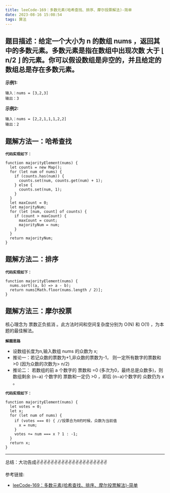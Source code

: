 ```yaml
---
title: leeCode-169：多数元素(哈希查找、排序、摩尔投票解法)-简单
date: 2023-08-16 15:08:54
tags: 算法
---
```

<meta name="referrer" content="no-referrer"/>

## 题目描述：给定一个大小为 n 的数组 nums ，返回其中的多数元素。多数元素是指在数组中出现次数 大于 ⌊ n/2 ⌋ 的元素。你可以假设数组是非空的，并且给定的数组总是存在多数元素。

**示例1:**

```
输入：nums = [3,2,3]
输出：3
```

**示例2:**
```
输入：nums = [2,2,1,1,1,2,2]
输出：2
```

## 题解方法一：哈希查找
**`代码实现如下：`**
```
function majorityElement(nums) {
  let counts = new Map();
  for (let num of nums) {
    if (counts.has(num)) {
      counts.set(num, counts.get(num) + 1);
    } else {
      counts.set(num, 1);
    }
  }
  let maxCount = 0;
  let majorityNum;
  for (let [num, count] of counts) {
    if (count > maxCount) {
      maxCount = count;
      majorityNum = num;
    }
  }
  return majorityNum;
}
```
## 题解方法二：排序
**`代码实现如下：`**
```
function majorityElement(nums) {
  nums.sort((a, b) => a - b);
  return nums[Math.floor(nums.length / 2)];
}
```
## 题解方法三：摩尔投票

核心理念为 票数正负抵消 。此方法时间和空间复杂度分别为 O(N) 和 O(1) ，为本题的最佳解法。

**`解题思路`**
* 设数组长度为n,输入数组 nums 的众数为 x;
* 推论一：若记众数的票数为+1,非众数的票数为-1， 则一定所有数字的票数和>0 (因为众数的次数为> n/2)
* 推论二： 若数组的前 a 个数字的 票数和 =0  (多次为0，最终总是众数多)，则 数组剩余 (n−a) 个数字的 票数和一定仍 >0 ，即后 (n−a)个数字的 众数仍为 x 。

**`代码实现如下：`**
```
function majorityElement(nums) {
  let votes = 0;
  let x;
  for (let num of nums) {
    if (votes === 0) { //投票合为0的时候，众数为当前值
      x = num;
    }
    votes += num === x ? 1 : -1;
  }
  return x;
}
```

 ---
总结：大功告成✌️✌️✌️✌️✌️✌️✌️✌️✌️✌️✌️✌️✌️✌️✌️✌️✌️✌️✌️✌️

参考链接:

* [leeCode-169：多数元素(哈希查找、排序、摩尔投票解法)-简单](https://leetcode.cn/problems/majority-element/description/)
